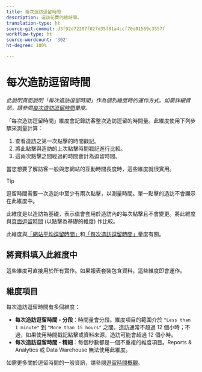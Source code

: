 ```yaml
---
title: 每次造訪逗留時間
description: 造訪花費的總時間。
translation-type: ht
source-git-commit: d3f92d72207f027d35f81a4ccf70d01569c3557f
workflow-type: ht
source-wordcount: '302'
ht-degree: 100%

---
```



# 每次造訪逗留時間

*此說明頁面說明「每次造訪逗留時間」作為個別維度時的運作方式。如需詳細資訊，請參閱[每次造訪逗留時間](../metrics/time-spent-per-visit.md)量度。*

「每次造訪逗留時間」維度會記錄訪客整次造訪逗留的時間量。此維度使用下列步驟來測量計算：

1. 查看造訪之第一次點擊的時間戳記。
2. 將此點擊與造訪的上次點擊時間戳記進行比較。
3. 這兩次點擊之間經過的時間會計為逗留時間。

當您想要了解訪客一般與您網站的互動時間長度時，這些維度就很實用。

>[!TIP]
>
>逗留時間需要一次造訪中至少有兩次點擊，以測量時間。單一點擊的造訪不會顯示在此維度中。

此維度是以造訪為基礎，表示值會套用於造訪內的每次點擊且不會變更。將此維度與[頁面逗留時間](time-spent-on-page.md) (以點擊為基礎的維度) 作比較。

此維度與[「網站平均逗留時間」](../metrics/average-time-on-site.md)和[「每次造訪逗留時間」](../metrics/time-spent-per-visit.md)量度有關。

## 將資料填入此維度中

這些維度可直接用於所有實作。如果報表套裝包含資料，這些維度即會運作。

## 維度項目

每次造訪逗留時間有多個維度：

* **每次造訪逗留時間 - 分段**：時間量會分段。維度項目的範圍介於 `"Less than 1 minute"` 到 `"More than 15 hours"` 之間。造訪通常不超過 12 個小時；不過，如果使用時間戳記點擊或資料來源，造訪可能會超過 12 個小時。
* **每次造訪逗留時間 - 精細**：每個秒數都是一個不重複的維度項目。Reports &amp; Analytics 或 Data Warehouse 無法使用此維度。

如需更多關於逗留時間的一般資訊，請參閱[逗留時間概觀](../metrics/time-spent.md)。
